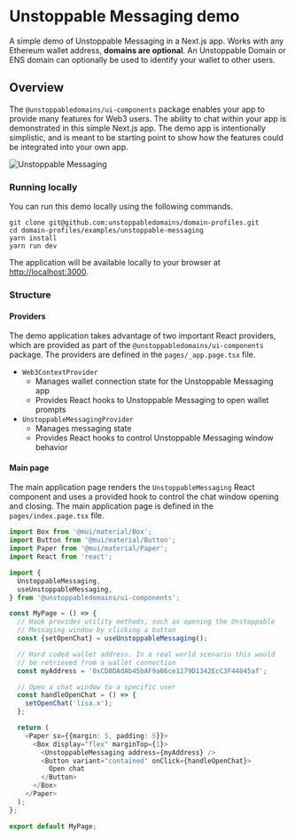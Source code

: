 # Unstoppable Messaging demo

A simple demo of Unstoppable Messaging in a Next.js app. Works with any Ethereum
wallet address, **domains are optional**. An Unstoppable Domain or ENS domain
can optionally be used to identify your wallet to other users.

## Overview

The `@unstoppabledomains/ui-components` package enables your app to provide many
features for Web3 users. The ability to chat within your app is demonstrated in
this simple Next.js app. The demo app is intentionally simplistic, and is meant
to be starting point to show how the features could be integrated into your own
app.

![Unstoppable Messaging](https://github.com/unstoppabledomains/domain-profiles/assets/21039114/1ac6fe3e-6b5e-4d69-80b7-2180122636a5)

### Running locally

You can run this demo locally using the following commands.

```shell
git clone git@github.com:unstoppabledomains/domain-profiles.git
cd domain-profiles/examples/unstoppable-messaging
yarn install
yarn run dev
```

The application will be available locally to your browser at
[http://localhost:3000](http://localhost:3000).

### Structure

#### Providers

The demo application takes advantage of two important React providers, which are
provided as part of the `@unstoppabledomains/ui-components` package. The
providers are defined in the `pages/_app.page.tsx` file.

- `Web3ContextProvider`
  - Manages wallet connection state for the Unstoppable Messaging app
  - Provides React hooks to Unstoppable Messaging to open wallet prompts
- `UnstoppableMessagingProvider`
  - Manages messaging state
  - Provides React hooks to control Unstoppable Messaging window behavior

#### Main page

The main application page renders the `UnstoppableMessaging` React component and
uses a provided hook to control the chat window opening and closing. The main
application page is defined in the `pages/index.page.tsx` file.

```typescript
import Box from '@mui/material/Box';
import Button from '@mui/material/Button';
import Paper from '@mui/material/Paper';
import React from 'react';

import {
  UnstoppableMessaging,
  useUnstoppableMessaging,
} from '@unstoppabledomains/ui-components';

const MyPage = () => {
  // Hook provides utility methods, such as opening the Unstoppable
  // Messaging window by clicking a button
  const {setOpenChat} = useUnstoppableMessaging();

  // Hard coded wallet address. In a real world scenario this would
  // be retrieved from a wallet connection
  const myAddress = '0xCD0DAdAb45bAF9a06ce1279D1342EcC3F44845af';

  // Open a chat window to a specific user
  const handleOpenChat = () => {
    setOpenChat('lisa.x');
  };

  return (
    <Paper sx={{margin: 5, padding: 5}}>
      <Box display="flex" marginTop={1}>
        <UnstoppableMessaging address={myAddress} />
        <Button variant="contained" onClick={handleOpenChat}>
          Open chat
        </Button>
      </Box>
    </Paper>
  );
};

export default MyPage;
```
